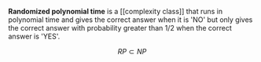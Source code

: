 **Randomized polynomial time** is a [[complexity class]] that runs in polynomial time and gives the correct answer when it is 'NO' but only gives the correct answer with probability greater than $1/2$ when the correct answer is 'YES'.

$$
RP \subset NP
$$